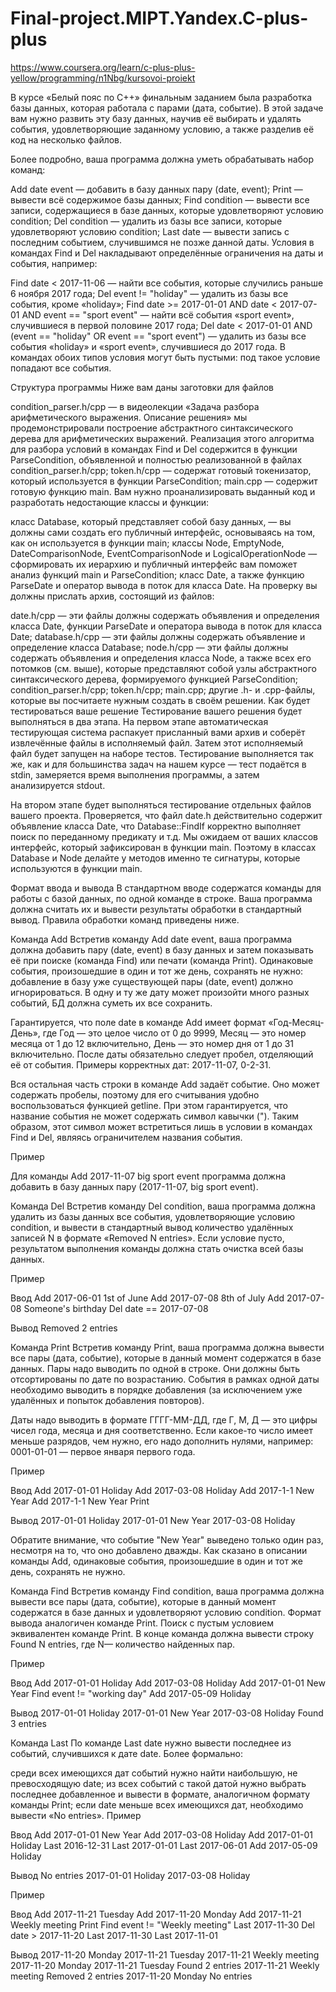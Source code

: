 # Final-project.MIPT.Yandex.C-plus-plus
https://www.coursera.org/learn/c-plus-plus-yellow/programming/n1Nbg/kursovoi-proiekt

В курсе «Белый пояс по С++» финальным заданием была разработка базы данных, которая работала с парами (дата, событие). В этой задаче вам нужно развить эту базу данных, научив её выбирать и удалять события, удовлетворяющие заданному условию, а также разделив её код на несколько файлов.

Более подробно, ваша программа должна уметь обрабатывать набор команд:

Add date event — добавить в базу данных пару (date, event);
Print — вывести всё содержимое базы данных;
Find condition — вывести все записи, содержащиеся в базе данных, которые удовлетворяют условию condition;
Del condition — удалить из базы все записи, которые удовлетворяют условию condition;
Last date — вывести запись с последним событием, случившимся не позже данной даты.
Условия в командах Find и Del накладывают определённые ограничения на даты и события, например:

Find date < 2017-11-06 — найти все события, которые случились раньше 6 ноября 2017 года;
Del event != "holiday" — удалить из базы все события, кроме «holiday»;
Find date >= 2017-01-01 AND date < 2017-07-01 AND event == "sport event" — найти всё события «sport event», случившиеся в первой половине 2017 года;
Del date < 2017-01-01 AND (event == "holiday" OR event == "sport event") — удалить из базы все события «holiday» и «sport event», случившиеся до 2017 года.
В командах обоих типов условия могут быть пустыми: под такое условие попадают все события.

Структура программы
Ниже вам даны заготовки для файлов

condition_parser.h/cpp — в видеолекции «Задача разбора арифметического выражения. Описание решения» мы продемонстрировали построение абстрактного синтаксического дерева для арифметических выражений. Реализация этого алгоритма для разбора условий в командах Find и Del содержится в функции ParseCondition, объявленной и полностью реализованной в файлах condition_parser.h/cpp;
token.h/cpp — содержат готовый токенизатор, который используется в функции ParseCondition;
main.cpp — содержит готовую функцию main.
Вам нужно проанализировать выданный код и разработать недостающие классы и функции:

класс Database, который представляет собой базу данных, — вы должны сами создать его публичный интерфейс, основываясь на том, как он используется в функции main;
классы Node, EmptyNode, DateComparisonNode, EventComparisonNode и LogicalOperationNode — сформировать их иерархию и публичный интерфейс вам поможет анализ функций main и ParseCondition;
класс Date, а также функцию ParseDate и оператор вывода в поток для класса Date.
На проверку вы должны прислать архив, состоящий из файлов:

date.h/cpp — эти файлы должны содержать объявления и определения класса Date, функции ParseDate и оператора вывода в поток для класса Date;
database.h/cpp — эти файлы должны содержать объявление и определение класса Database;
node.h/cpp — эти файлы должны содержать объявления и определения класса Node, а также всех его потомков (см. выше), которые представляют собой узлы абстрактного синтаксического дерева, формируемого функцией ParseCondition;
condition_parser.h/cpp;
token.h/cpp;
main.cpp;
другие .h- и .cpp-файлы, которые вы посчитаете нужным создать в своём решении.
Как будет тестироваться ваше решение
Тестирование вашего решения будет выполняться в два этапа. На первом этапе автоматическая тестирующая система распакует присланный вами архив и соберёт извлечённые файлы в исполняемый файл. Затем этот исполняемый файл будет запущен на наборе тестов. Тестирование выполняется так же, как и для большинства задач на нашем курсе — тест подаётся в stdin, замеряется время выполнения программы, а затем анализируется stdout.

На втором этапе будет выполняться тестирование отдельных файлов вашего проекта. Проверяется, что файл date.h действительно содержит объявление класса Date, что Database::FindIf корректно выполняет поиск по переданному предикату и т.д. Мы ожидаем от ваших классов интерфейс, который зафиксирован в функции main. Поэтому в классах Database и Node делайте у методов именно те сигнатуры, которые используются в функции main.

Формат ввода и вывода
В стандартном вводе содержатся команды для работы с базой данных, по одной команде в строке. Ваша программа должна считать их и вывести результаты обработки в стандартный вывод. Правила обработки команд приведены ниже.

Команда Add
Встретив команду Add date event, ваша программа должна добавить пару (date, event) в базу данных и затем показывать её при поиске (команда Find) или печати (команда Print). Одинаковые события, произошедшие в один и тот же день, сохранять не нужно: добавление в базу уже существующей пары (date, event) должно игнорироваться. В одну и ту же дату может произойти много разных событий, БД должна суметь их все сохранить.

Гарантируется, что поле date в команде Add имеет формат «Год-Месяц-День», где Год — это целое число от 0 до 9999, Месяц — это номер месяца от 1 до 12 включительно, День — это номер дня от 1 до 31 включительно. После даты обязательно следует пробел, отделяющий её от события. Примеры корректных дат: 2017-11-07, 0-2-31.

Вся остальная часть строки в команде Add задаёт событие. Оно может содержать пробелы, поэтому для его считывания удобно воспользоваться функцией getline. При этом гарантируется, что название события не может содержать символ кавычки ("). Таким образом, этот символ может встретиться лишь в условии в командах Find и Del, являясь ограничителем названия события.

Пример

Для команды Add 2017-11-07 big sport event программа должна добавить в базу данных пару (2017-11-07, big sport event).

Команда Del
Встретив команду Del condition, ваша программа должна удалить из базы данных все события, удовлетворяющие условию condition, и вывести в стандартный вывод количество удалённых записей N в формате «Removed N entries». Если условие пусто, результатом выполнения команды должна стать очистка всей базы данных.

Пример

Ввод
Add 2017-06-01 1st of June
Add 2017-07-08 8th of July
Add 2017-07-08 Someone's birthday
Del date == 2017-07-08

Вывод
Removed 2 entries


Команда Print
Встретив команду Print, ваша программа должна вывести все пары (дата, событие), которые в данный момент содержатся в базе данных. Пары надо выводить по одной в строке. Они должны быть отсортированы по дате по возрастанию. События в рамках одной даты необходимо выводить в порядке добавления (за исключением уже удалённых и попыток добавления повторов).

Даты надо выводить в формате ГГГГ-ММ-ДД, где Г, М, Д — это цифры чисел года, месяца и дня соответственно. Если какое-то число имеет меньше разрядов, чем нужно, его надо дополнить нулями, например: 0001-01-01 — первое января первого года.

Пример

Ввод
Add 2017-01-01 Holiday
Add 2017-03-08 Holiday
Add 2017-1-1 New Year
Add 2017-1-1 New Year
Print

Вывод
2017-01-01 Holiday
2017-01-01 New Year
2017-03-08 Holiday

Обратите внимание, что событие "New Year" выведено только один раз, несмотря на то, что оно добавлено дважды. Как сказано в описании команды Add, одинаковые события, произошедшие в один и тот же день, сохранять не нужно.

Команда Find
Встретив команду Find condition, ваша программа должна вывести все пары (дата, событие), которые в данный момент содержатся в базе данных и удовлетворяют условию condition. Формат вывода аналогичен команде Print. Поиск с пустым условием эквивалентен команде Print. В конце команда должна вывести строку Found N entries, где N— количество найденных пар.

Пример

Ввод
Add 2017-01-01 Holiday
Add 2017-03-08 Holiday
Add 2017-01-01 New Year
Find event != "working day"
Add 2017-05-09 Holiday

Вывод
2017-01-01 Holiday
2017-01-01 New Year
2017-03-08 Holiday
Found 3 entries

Команда Last
По команде Last date нужно вывести последнее из событий, случившихся к дате date. Более формально:

среди всех имеющихся дат событий нужно найти наибольшую, не превосходящую date;
из всех событий с такой датой нужно выбрать последнее добавленное и вывести в формате, аналогичном формату команды Print;
если date меньше всех имеющихся дат, необходимо вывести «No entries».
Пример

Ввод
Add 2017-01-01 New Year
Add 2017-03-08 Holiday
Add 2017-01-01 Holiday
Last 2016-12-31
Last 2017-01-01
Last 2017-06-01
Add 2017-05-09 Holiday

Вывод
No entries
2017-01-01 Holiday
2017-03-08 Holiday

Пример

Ввод
Add 2017-11-21 Tuesday
Add 2017-11-20 Monday
Add 2017-11-21 Weekly meeting
Print
Find event != "Weekly meeting"
Last 2017-11-30
Del date > 2017-11-20
Last 2017-11-30
Last 2017-11-01

Вывод
2017-11-20 Monday
2017-11-21 Tuesday
2017-11-21 Weekly meeting
2017-11-20 Monday
2017-11-21 Tuesday
Found 2 entries
2017-11-21 Weekly meeting
Removed 2 entries
2017-11-20 Monday
No entries
